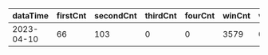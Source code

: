 |dataTime|firstCnt|secondCnt|thirdCnt|fourCnt|winCnt|vrate|wrate|
|-|-|-|-|-|-|-|-|
|2023-04-10|66|103|0|0|3579|0%|0%|